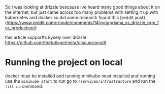 So I was looking at drizzle bescause Ive heard many good things about it on the internet, but just came across too many problems with setting it up with kubernetes and docker so did some research found this [reddit post}(https://www.reddit.com/r/node/comments/14lyyia/prisma_vs_drizzle_orm_for_production/)

this article supportts kysely over drizzle
https://github.com/thetutlage/meta/discussions/8

# Running the project on local

docker must be installed and running
minikube must installed and running use the `minikube start` to run
go to `/services/infrastructure` and run the `tilt up` command.
